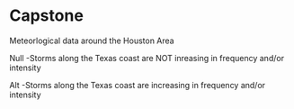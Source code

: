 # Capstone
Meteorlogical data around the Houston Area

Null
  -Storms along the Texas coast are NOT inreasing in frequency and/or intensity
  
Alt
  -Storms along the Texas coast are increasing in frequency and/or intensity
